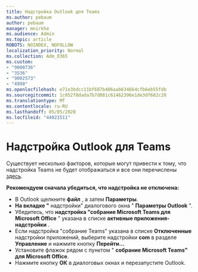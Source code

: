 ```yaml
---
title: Надстройка Outlook для Teams
ms.author: pebaum
author: pebaum
manager: mnirkhe
ms.audience: Admin
ms.topic: article
ROBOTS: NOINDEX, NOFOLLOW
localization_priority: Normal
ms.collection: Adm_O365
ms.custom:
- "9000736"
- "3536"
- "9002573"
- "4990"
ms.openlocfilehash: e71e3bdcc11bf687b486aab634664cfb6eb55fdb
ms.sourcegitcommit: 1c052f8dada7b7d081c61462396e1de3df682c28
ms.translationtype: MT
ms.contentlocale: ru-RU
ms.lasthandoff: 05/05/2020
ms.locfileid: "44021511"
---
```

# <a name="teams-outlook-add-in"></a>Надстройка Outlook для Teams

Существует несколько факторов, которые могут привести к тому, что надстройка Teams не будет отображаться и все они перечислены [здесь](https://docs.microsoft.com/microsoftteams/teams-add-in-for-outlook#teams-meeting-add-in-in-outlook-for-windows-does-not-show).

**Рекомендуем сначала убедиться, что надстройка не отключена:**

- В Outlook щелкните **файл** , а затем **Параметры**.
- **На вкладке "** надстройки" диалогового окна " **Параметры Outlook** ".
- Убедитесь, что **надстройка "собрание Microsoft Teams для Microsoft Office** " указана в списке **активные приложения-надстройки** .
- Если надстройка "собрание Teams" указана в списке **Отключенные** надстройки приложений, выберите надстройки **com** в разделе **Управление** и нажмите кнопку **Перейти...**
- Установите флажок рядом с пунктом " **собрание Microsoft Teams" для Microsoft Office**.
- Нажмите кнопку **ОК** в диалоговых окнах и перезапустите Outlook.

